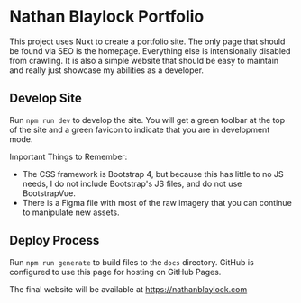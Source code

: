 # Nathan Blaylock Portfolio

This project uses Nuxt to create a portfolio site. The only page that should be found via SEO is the homepage. Everything else is intensionally disabled from crawling. It is also a simple website that should be easy to maintain and really just showcase my abilities as a developer.

## Develop Site

Run `npm run dev` to develop the site. You will get a green toolbar at the top of the site and a green favicon to indicate that you are in development mode.

Important Things to Remember:

- The CSS framework is Bootstrap 4, but because this has little to no JS needs, I do not include Bootstrap's JS files, and do not use BootstrapVue.
- There is a Figma file with most of the raw imagery that you can continue to manipulate new assets.

## Deploy Process

Run `npm run generate` to build files to the `docs` directory. GitHub is configured to use this page for hosting on GitHub Pages.

The final website will be available at https://nathanblaylock.com